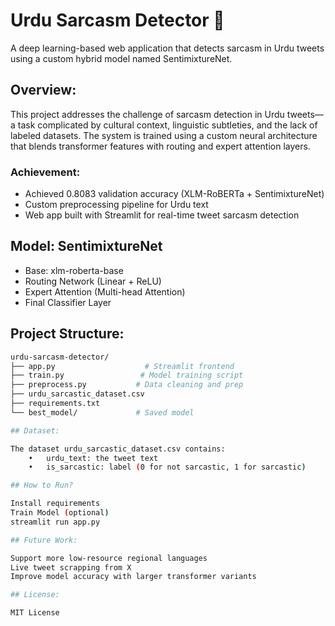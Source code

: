 # Urdu Sarcasm Detector 🤖

A deep learning-based web application that detects sarcasm in Urdu tweets using a custom hybrid model named SentimixtureNet.

## Overview:

This project addresses the challenge of sarcasm detection in Urdu tweets—a task complicated by cultural context, linguistic subtleties, and the lack of labeled datasets. The system is trained using a custom neural architecture that blends transformer features with routing and expert attention layers.

### Achievement:
- Achieved 0.8083 validation accuracy (XLM-RoBERTa + SentimixtureNet)
- Custom preprocessing pipeline for Urdu text
- Web app built with Streamlit for real-time tweet sarcasm detection

## Model: SentimixtureNet

- Base: xlm-roberta-base
- Routing Network (Linear + ReLU)
- Expert Attention (Multi-head Attention)
- Final Classifier Layer

## Project Structure:

```bash
urdu-sarcasm-detector/
├── app.py                    # Streamlit frontend
├── train.py                 # Model training script
├── preprocess.py           # Data cleaning and prep
├── urdu_sarcastic_dataset.csv
├── requirements.txt
└── best_model/             # Saved model

## Dataset:

The dataset urdu_sarcastic_dataset.csv contains:
	•	urdu_text: the tweet text
	•	is_sarcastic: label (0 for not sarcastic, 1 for sarcastic)

## How to Run?

Install requirements
Train Model (optional)
streamlit run app.py

## Future Work:

Support more low-resource regional languages
Live tweet scrapping from X
Improve model accuracy with larger transformer variants

## License:

MIT License
